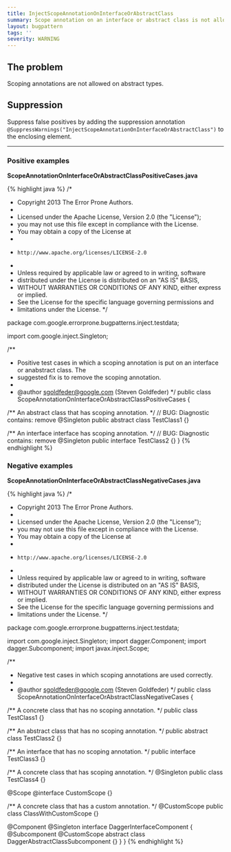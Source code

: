 ```yaml
---
title: InjectScopeAnnotationOnInterfaceOrAbstractClass
summary: Scope annotation on an interface or abstract class is not allowed
layout: bugpattern
tags: ''
severity: WARNING
---
```


<!--
*** AUTO-GENERATED, DO NOT MODIFY ***
To make changes, edit the @BugPattern annotation or the explanation in docs/bugpattern.
-->


## The problem
Scoping annotations are not allowed on abstract types.

## Suppression
Suppress false positives by adding the suppression annotation `@SuppressWarnings("InjectScopeAnnotationOnInterfaceOrAbstractClass")` to the enclosing element.

----------

### Positive examples
__ScopeAnnotationOnInterfaceOrAbstractClassPositiveCases.java__

{% highlight java %}
/*
 * Copyright 2013 The Error Prone Authors.
 *
 * Licensed under the Apache License, Version 2.0 (the "License");
 * you may not use this file except in compliance with the License.
 * You may obtain a copy of the License at
 *
 *     http://www.apache.org/licenses/LICENSE-2.0
 *
 * Unless required by applicable law or agreed to in writing, software
 * distributed under the License is distributed on an "AS IS" BASIS,
 * WITHOUT WARRANTIES OR CONDITIONS OF ANY KIND, either express or implied.
 * See the License for the specific language governing permissions and
 * limitations under the License.
 */

package com.google.errorprone.bugpatterns.inject.testdata;

import com.google.inject.Singleton;

/**
 * Positive test cases in which a scoping annotation is put on an interface or anabstract class. The
 * suggested fix is to remove the scoping annotation.
 *
 * @author sgoldfeder@google.com (Steven Goldfeder)
 */
public class ScopeAnnotationOnInterfaceOrAbstractClassPositiveCases {

  /** An abstract class that has scoping annotation. */
  // BUG: Diagnostic contains: remove
  @Singleton
  public abstract class TestClass1 {}

  /** An interface interface has scoping annotation. */
  // BUG: Diagnostic contains: remove
  @Singleton
  public interface TestClass2 {}
}
{% endhighlight %}

### Negative examples
__ScopeAnnotationOnInterfaceOrAbstractClassNegativeCases.java__

{% highlight java %}
/*
 * Copyright 2013 The Error Prone Authors.
 *
 * Licensed under the Apache License, Version 2.0 (the "License");
 * you may not use this file except in compliance with the License.
 * You may obtain a copy of the License at
 *
 *     http://www.apache.org/licenses/LICENSE-2.0
 *
 * Unless required by applicable law or agreed to in writing, software
 * distributed under the License is distributed on an "AS IS" BASIS,
 * WITHOUT WARRANTIES OR CONDITIONS OF ANY KIND, either express or implied.
 * See the License for the specific language governing permissions and
 * limitations under the License.
 */

package com.google.errorprone.bugpatterns.inject.testdata;

import com.google.inject.Singleton;
import dagger.Component;
import dagger.Subcomponent;
import javax.inject.Scope;

/**
 * Negative test cases in which scoping annotations are used correctly.
 *
 * @author sgoldfeder@google.com (Steven Goldfeder)
 */
public class ScopeAnnotationOnInterfaceOrAbstractClassNegativeCases {

  /** A concrete class that has no scoping annotation. */
  public class TestClass1 {}

  /** An abstract class that has no scoping annotation. */
  public abstract class TestClass2 {}

  /** An interface that has no scoping annotation. */
  public interface TestClass3 {}

  /** A concrete class that has scoping annotation. */
  @Singleton
  public class TestClass4 {}

  @Scope
  @interface CustomScope {}

  /** A concrete class that has a custom annotation. */
  @CustomScope
  public class ClassWithCustomScope {}

  @Component
  @Singleton
  interface DaggerInterfaceComponent {
    @Subcomponent
    @CustomScope
    abstract class DaggerAbstractClassSubcomponent {}
  }
}
{% endhighlight %}

